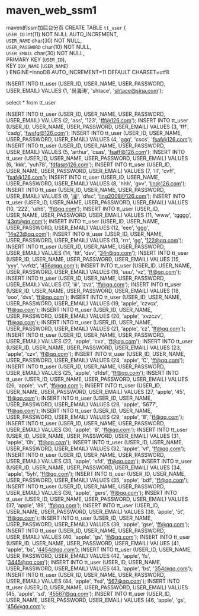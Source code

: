 # maven_web_ssm1
maven的ssm加后台分页
CREATE TABLE `tt_user` (  
  `USER_ID` int(11) NOT NULL AUTO_INCREMENT,  
  `USER_NAME` char(30) NOT NULL,  
  `USER_PASSWORD` char(10) NOT NULL,  
  `USER_EMAIL` char(30) NOT NULL,  
  PRIMARY KEY (`USER_ID`),  
  KEY `IDX_NAME` (`USER_NAME`)  
) ENGINE=InnoDB AUTO_INCREMENT=11 DEFAULT CHARSET=utf8  

INSERT INTO tt_user (USER_ID, USER_NAME, USER_PASSWORD, USER_EMAIL) VALUES (1, '尚海涛', 'shtace', 'shtace@sina.com');  

select * from tt_user 

INSERT INTO tt_user (USER_ID, USER_NAME, USER_PASSWORD, USER_EMAIL) VALUES (2, 'ass', '123', 'fff@126.com');
INSERT INTO tt_user (USER_ID, USER_NAME, USER_PASSWORD, USER_EMAIL) VALUES (3, 'fff', 'cadg', 'fwsfg@126.com');
INSERT INTO tt_user (USER_ID, USER_NAME, USER_PASSWORD, USER_EMAIL) VALUES (4, 'ggg', 'cscs', 'fsaf@126.com');
INSERT INTO tt_user (USER_ID, USER_NAME, USER_PASSWORD, USER_EMAIL) VALUES (5, 'arthur', 'csas', 'fsaff@126.com');
INSERT INTO tt_user (USER_ID, USER_NAME, USER_PASSWORD, USER_EMAIL) VALUES (6, 'kkk', 'yuh78', 'fdfas@126.com');
INSERT INTO tt_user (USER_ID, USER_NAME, USER_PASSWORD, USER_EMAIL) VALUES (7, 'lll', 'cvff', 'fsaf@126.com');
INSERT INTO tt_user (USER_ID, USER_NAME, USER_PASSWORD, USER_EMAIL) VALUES (8, 'hhh', 'gvv', 'lin@126.com');
INSERT INTO tt_user (USER_ID, USER_NAME, USER_PASSWORD, USER_EMAIL) VALUES (9, 'jjjj', 'dfsc', 'ling2008@126.com');
INSERT INTO tt_user (USER_ID, USER_NAME, USER_PASSWORD, USER_EMAIL) VALUES (10, '222', 'uih6', 'ff@qq.com');
INSERT INTO tt_user (USER_ID, USER_NAME, USER_PASSWORD, USER_EMAIL) VALUES (11, 'www', 'tgggg', '43qt@qq.com');
INSERT INTO tt_user (USER_ID, USER_NAME, USER_PASSWORD, USER_EMAIL) VALUES (12, 'eee', 'ggg', '14e23@qq.com');
INSERT INTO tt_user (USER_ID, USER_NAME, USER_PASSWORD, USER_EMAIL) VALUES (13, 'rrr', 'gg', '122@qq.com'); 
INSERT INTO tt_user (USER_ID, USER_NAME, USER_PASSWORD, USER_EMAIL) VALUES (14, 'ttt', 'dsv', '34r@qq.com');
INSERT INTO tt_user (USER_ID, USER_NAME, USER_PASSWORD, USER_EMAIL) VALUES (15, 'yyy', 'vvfdz', '456@qq.com');
INSERT INTO tt_user (USER_ID, USER_NAME, USER_PASSWORD, USER_EMAIL) VALUES (16, 'uuu', 'vz', 'ff@qq.com');
INSERT INTO tt_user (USER_ID, USER_NAME, USER_PASSWORD, USER_EMAIL) VALUES (17, 'iii', 'zvz', 'ff@qq.com');
INSERT INTO tt_user (USER_ID, USER_NAME, USER_PASSWORD, USER_EMAIL) VALUES (18, 'ooo', 'dvs', 'ff@qq.com');
INSERT INTO tt_user (USER_ID, USER_NAME, USER_PASSWORD, USER_EMAIL) VALUES (19, 'apple', 'czvcx', 'ff@qq.com');
INSERT INTO tt_user (USER_ID, USER_NAME, USER_PASSWORD, USER_EMAIL) VALUES (20, 'apple', 'xvzczv', 'ff@qq.com');
INSERT INTO tt_user (USER_ID, USER_NAME, USER_PASSWORD, USER_EMAIL) VALUES (21, 'apple', 'cz', 'ff@qq.com');
INSERT INTO tt_user (USER_ID, USER_NAME, USER_PASSWORD, USER_EMAIL) VALUES (22, 'apple', 'cxz', 'ff@qq.com');
INSERT INTO tt_user (USER_ID, USER_NAME, USER_PASSWORD, USER_EMAIL) VALUES (23, 'apple', 'czv', 'ff@qq.com');
INSERT INTO tt_user (USER_ID, USER_NAME, USER_PASSWORD, USER_EMAIL) VALUES (24, 'apple', 'C', 'ff@qq.com');
INSERT INTO tt_user (USER_ID, USER_NAME, USER_PASSWORD, USER_EMAIL) VALUES (25, 'apple', 'dfdsf', 'ff@qq.com');
INSERT INTO tt_user (USER_ID, USER_NAME, USER_PASSWORD, USER_EMAIL) VALUES (26, 'apple', 'vvf', 'ff@qq.com');
INSERT INTO tt_user (USER_ID, USER_NAME, USER_PASSWORD, USER_EMAIL) VALUES (27, 'apple', '45', 'ff@qq.com');
INSERT INTO tt_user (USER_ID, USER_NAME, USER_PASSWORD, USER_EMAIL) VALUES (28, 'apple', '5677', 'ff@qq.com');
INSERT INTO tt_user (USER_ID, USER_NAME, USER_PASSWORD, USER_EMAIL) VALUES (29, 'apple', '8', 'ff@qq.com');
INSERT INTO tt_user (USER_ID, USER_NAME, USER_PASSWORD, USER_EMAIL) VALUES (30, 'apple', '8', 'ff@qq.com');
INSERT INTO tt_user (USER_ID, USER_NAME, USER_PASSWORD, USER_EMAIL) VALUES (31, 'apple', '0h', 'ff@qq.com');
INSERT INTO tt_user (USER_ID, USER_NAME, USER_PASSWORD, USER_EMAIL) VALUES (32, 'apple', 'vf', 'ff@qq.com');
INSERT INTO tt_user (USER_ID, USER_NAME, USER_PASSWORD, USER_EMAIL) VALUES (33, 'apple', 'sfd', 'ff@qq.com');
INSERT INTO tt_user (USER_ID, USER_NAME, USER_PASSWORD, USER_EMAIL) VALUES (34, 'apple', '5yh', 'ff@qq.com');
INSERT INTO tt_user (USER_ID, USER_NAME, USER_PASSWORD, USER_EMAIL) VALUES (35, 'apple', 'bdf', 'ff@qq.com');
INSERT INTO tt_user (USER_ID, USER_NAME, USER_PASSWORD, USER_EMAIL) VALUES (36, 'apple', 'gers', 'ff@qq.com');
INSERT INTO tt_user (USER_ID, USER_NAME, USER_PASSWORD, USER_EMAIL) VALUES (37, 'apple', '89', 'ff@qq.com');
INSERT INTO tt_user (USER_ID, USER_NAME, USER_PASSWORD, USER_EMAIL) VALUES (38, 'apple', '5t', 'ff@qq.com');
INSERT INTO tt_user (USER_ID, USER_NAME, USER_PASSWORD, USER_EMAIL) VALUES (39, 'apple', 'gse', 'ff@qq.com');
INSERT INTO tt_user (USER_ID, USER_NAME, USER_PASSWORD, USER_EMAIL) VALUES (40, 'apple', 'gs', 'ff@qq.com');
INSERT INTO tt_user (USER_ID, USER_NAME, USER_PASSWORD, USER_EMAIL) VALUES (41, 'apple', 'bs', '4454@qq.com');
INSERT INTO tt_user (USER_ID, USER_NAME, USER_PASSWORD, USER_EMAIL) VALUES (42, 'apple', 'fs', '3445@qq.com');
INSERT INTO tt_user (USER_ID, USER_NAME, USER_PASSWORD, USER_EMAIL) VALUES (43, 'apple', 'bs', '354@qq.com');
INSERT INTO tt_user (USER_ID, USER_NAME, USER_PASSWORD, USER_EMAIL) VALUES (44, 'apple', 'fsd', '567@qq.com');
INSERT INTO tt_user (USER_ID, USER_NAME, USER_PASSWORD, USER_EMAIL) VALUES (45, 'apple', 'sd', '45567@qq.com');
INSERT INTO tt_user (USER_ID, USER_NAME, USER_PASSWORD, USER_EMAIL) VALUES (46, 'apple', 'gs', '456@qq.com');


